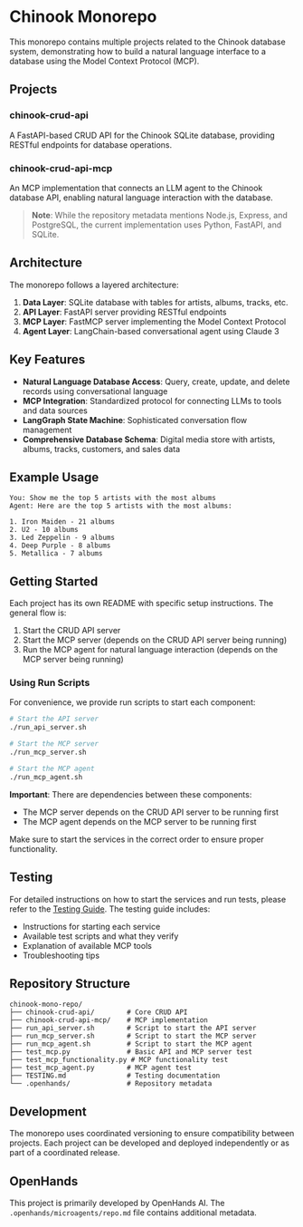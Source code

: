 # Chinook Monorepo

This monorepo contains multiple projects related to the Chinook database system, demonstrating how to build a natural language interface to a database using the Model Context Protocol (MCP).

## Projects

### chinook-crud-api

A FastAPI-based CRUD API for the Chinook SQLite database, providing RESTful endpoints for database operations.

### chinook-crud-api-mcp

An MCP implementation that connects an LLM agent to the Chinook database API, enabling natural language interaction with the database.

> **Note**: While the repository metadata mentions Node.js, Express, and PostgreSQL, the current implementation uses Python, FastAPI, and SQLite.

## Architecture

The monorepo follows a layered architecture:

1. **Data Layer**: SQLite database with tables for artists, albums, tracks, etc.
2. **API Layer**: FastAPI server providing RESTful endpoints
3. **MCP Layer**: FastMCP server implementing the Model Context Protocol
4. **Agent Layer**: LangChain-based conversational agent using Claude 3

## Key Features

- **Natural Language Database Access**: Query, create, update, and delete records using conversational language
- **MCP Integration**: Standardized protocol for connecting LLMs to tools and data sources
- **LangGraph State Machine**: Sophisticated conversation flow management
- **Comprehensive Database Schema**: Digital media store with artists, albums, tracks, customers, and sales data

## Example Usage

```
You: Show me the top 5 artists with the most albums
Agent: Here are the top 5 artists with the most albums:

1. Iron Maiden - 21 albums
2. U2 - 10 albums
3. Led Zeppelin - 9 albums
4. Deep Purple - 8 albums
5. Metallica - 7 albums
```

## Getting Started

Each project has its own README with specific setup instructions. The general flow is:

1. Start the CRUD API server
2. Start the MCP server (depends on the CRUD API server being running)
3. Run the MCP agent for natural language interaction (depends on the MCP server being running)

### Using Run Scripts

For convenience, we provide run scripts to start each component:

```bash
# Start the API server
./run_api_server.sh

# Start the MCP server
./run_mcp_server.sh

# Start the MCP agent
./run_mcp_agent.sh
```

**Important**: There are dependencies between these components:
- The MCP server depends on the CRUD API server to be running first
- The MCP agent depends on the MCP server to be running first

Make sure to start the services in the correct order to ensure proper functionality.

## Testing

For detailed instructions on how to start the services and run tests, please refer to the [Testing Guide](TESTING.md). The testing guide includes:

- Instructions for starting each service
- Available test scripts and what they verify
- Explanation of available MCP tools
- Troubleshooting tips

## Repository Structure

```
chinook-mono-repo/
├── chinook-crud-api/        # Core CRUD API
├── chinook-crud-api-mcp/    # MCP implementation
├── run_api_server.sh        # Script to start the API server
├── run_mcp_server.sh        # Script to start the MCP server
├── run_mcp_agent.sh         # Script to start the MCP agent
├── test_mcp.py              # Basic API and MCP server test
├── test_mcp_functionality.py # MCP functionality test
├── test_mcp_agent.py        # MCP agent test
├── TESTING.md               # Testing documentation
└── .openhands/              # Repository metadata
```

## Development

The monorepo uses coordinated versioning to ensure compatibility between projects. Each project can be developed and deployed independently or as part of a coordinated release.

## OpenHands

This project is primarily developed by OpenHands AI. The `.openhands/microagents/repo.md` file contains additional metadata.
